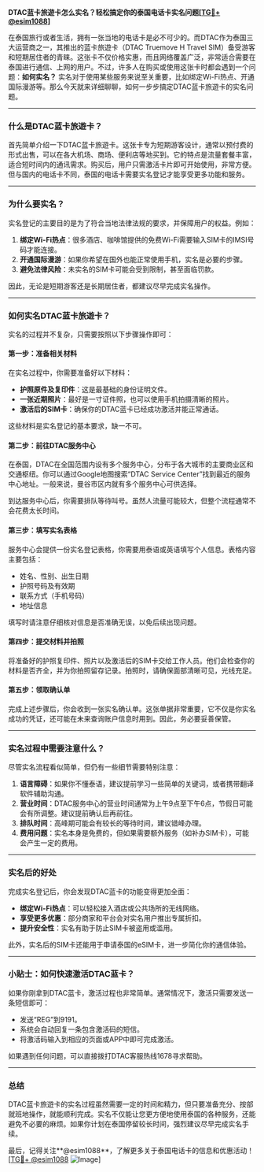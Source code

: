**DTAC蓝卡旅遊卡怎么实名？轻松搞定你的泰国电话卡实名问题[[TG💪+ @esim1088](https://t.me/s/esim1088)]**

在泰国旅行或者生活，拥有一张当地的电话卡是必不可少的。而DTAC作为泰国三大运营商之一，其推出的蓝卡旅遊卡（DTAC Truemove H Travel SIM）备受游客和短期居住者的青睐。这张卡不仅价格实惠，而且网络覆盖广泛，非常适合需要在泰国进行通信、上网的用户。不过，许多人在购买或使用这张卡时都会遇到一个问题：**如何实名？** 实名对于使用某些服务来说至关重要，比如绑定Wi-Fi热点、开通国际漫游等。那么今天就来详细聊聊，如何一步步搞定DTAC蓝卡旅遊卡的实名问题。

---

### **什么是DTAC蓝卡旅遊卡？**
首先简单介绍一下DTAC蓝卡旅遊卡。这张卡专为短期游客设计，通常以预付费的形式出售，可以在各大机场、商场、便利店等地买到。它的特点是流量套餐丰富，适合短时间内的通讯需求。购买后，用户只需激活卡片即可开始使用，非常方便。但与国内的电话卡不同，泰国的电话卡需要实名登记才能享受更多功能和服务。

---

### **为什么要实名？**
实名登记的主要目的是为了符合当地法律法规的要求，并保障用户的权益。例如：
1. **绑定Wi-Fi热点**：很多酒店、咖啡馆提供的免费Wi-Fi需要输入SIM卡的IMSI号码才能连接。
2. **开通国际漫游**：如果你希望在国外也能正常使用手机，实名是必要的步骤。
3. **避免法律风险**：未实名的SIM卡可能会受到限制，甚至面临罚款。

因此，无论是短期游客还是长期居住者，都建议尽早完成实名操作。

---

### **如何实名DTAC蓝卡旅遊卡？**
实名的过程并不复杂，只需要按照以下步骤操作即可：

#### **第一步：准备相关材料**
在实名过程中，你需要准备好以下材料：
- **护照原件及复印件**：这是最基础的身份证明文件。
- **一张近期照片**：最好是一寸证件照，也可以使用手机拍摄清晰的照片。
- **激活后的SIM卡**：确保你的DTAC蓝卡已经成功激活并能正常通话。

这些材料是实名登记的基本要求，缺一不可。

#### **第二步：前往DTAC服务中心**
在泰国，DTAC在全国范围内设有多个服务中心，分布于各大城市的主要商业区和交通枢纽。你可以通过Google地图搜索“DTAC Service Center”找到最近的服务中心地址。一般来说，曼谷市区内就有多个服务中心可供选择。

到达服务中心后，你需要排队等待叫号。虽然人流量可能较大，但整个流程通常不会花费太长时间。

#### **第三步：填写实名表格**
服务中心会提供一份实名登记表格，你需要用泰语或英语填写个人信息。表格内容主要包括：
- 姓名、性别、出生日期
- 护照号码及有效期
- 联系方式（手机号码）
- 地址信息

填写时请注意仔细核对信息是否准确无误，以免后续出现问题。

#### **第四步：提交材料并拍照**
将准备好的护照复印件、照片以及激活后的SIM卡交给工作人员。他们会检查你的材料是否齐全，并为你拍照留存记录。拍照时，请确保面部清晰可见，光线充足。

#### **第五步：领取确认单**
完成上述步骤后，你会收到一张实名确认单。这张单据非常重要，它不仅是你实名成功的凭证，还可能在未来查询账户信息时用到。因此，务必要妥善保管。

---

### **实名过程中需要注意什么？**
尽管实名流程看似简单，但仍有一些细节需要特别注意：
1. **语言障碍**：如果你不懂泰语，建议提前学习一些简单的关键词，或者携带翻译软件辅助沟通。
2. **营业时间**：DTAC服务中心的营业时间通常为上午9点至下午6点，节假日可能会有所调整。建议提前确认后再前往。
3. **排队时间**：高峰期可能会有较长的等待时间，建议错峰办理。
4. **费用问题**：实名本身是免费的，但如果需要额外服务（如补办SIM卡），可能会产生一定的费用。

---

### **实名后的好处**
完成实名登记后，你会发现DTAC蓝卡的功能变得更加全面：
- **绑定Wi-Fi热点**：可以轻松接入酒店或公共场所的无线网络。
- **享受更多优惠**：部分商家和平台会对实名用户推出专属折扣。
- **提升安全性**：实名有助于防止SIM卡被盗用或滥用。

此外，实名后的SIM卡还能用于申请泰国的eSIM卡，进一步简化你的通信体验。

---

### **小贴士：如何快速激活DTAC蓝卡？**
如果你刚拿到DTAC蓝卡，激活过程也非常简单。通常情况下，激活只需要发送一条短信即可：
- 发送“REG”到9191。
- 系统会自动回复一条包含激活码的短信。
- 将激活码输入到相应的页面或APP中即可完成激活。

如果遇到任何问题，可以直接拨打DTAC客服热线1678寻求帮助。

---

### **总结**
DTAC蓝卡旅遊卡的实名过程虽然需要一定的时间和精力，但只要准备充分、按部就班地操作，就能顺利完成。实名不仅能让您更方便地使用泰国的各种服务，还能避免不必要的麻烦。如果你计划在泰国停留较长时间，强烈建议尽早完成实名手续。

最后，记得关注**@esim1088**，了解更多关于泰国电话卡的信息和优惠活动！[[TG💪+ @esim1088](https://t.me/s/esim1088) ![Image](https://i.postimg.cc/4NQfJmqS/Snipaste-2025-05-13-00-14-12.png)]